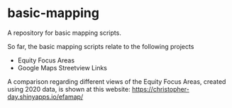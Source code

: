 # basic-mapping
A repository for basic mapping scripts. 

So far, the basic mapping scripts relate to the following projects
  - Equity Focus Areas
  - Google Maps Streetview Links

A comparison regarding different views of the Equity Focus Areas, created using 2020 data, is shown at this website: https://christopher-day.shinyapps.io/efamap/
